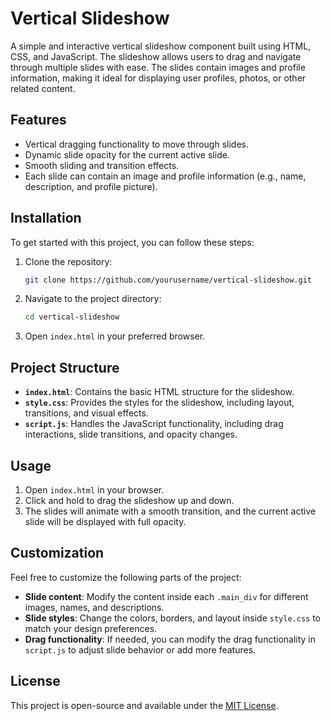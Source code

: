 # Vertical Slideshow

A simple and interactive vertical slideshow component built using HTML, CSS, and JavaScript. The slideshow allows users to drag and navigate through multiple slides with ease. The slides contain images and profile information, making it ideal for displaying user profiles, photos, or other related content.

## Features

- Vertical dragging functionality to move through slides.
- Dynamic slide opacity for the current active slide.
- Smooth sliding and transition effects.
- Each slide can contain an image and profile information (e.g., name, description, and profile picture).

## Installation

To get started with this project, you can follow these steps:

1. Clone the repository:

    ```bash
    git clone https://github.com/yourusername/vertical-slideshow.git
    ```

2. Navigate to the project directory:

    ```bash
    cd vertical-slideshow
    ```

3. Open `index.html` in your preferred browser.

## Project Structure


- **`index.html`**: Contains the basic HTML structure for the slideshow.
- **`style.css`**: Provides the styles for the slideshow, including layout, transitions, and visual effects.
- **`script.js`**: Handles the JavaScript functionality, including drag interactions, slide transitions, and opacity changes.

## Usage

1. Open `index.html` in your browser.
2. Click and hold to drag the slideshow up and down.
3. The slides will animate with a smooth transition, and the current active slide will be displayed with full opacity.

## Customization

Feel free to customize the following parts of the project:

- **Slide content**: Modify the content inside each `.main_div` for different images, names, and descriptions.
- **Slide styles**: Change the colors, borders, and layout inside `style.css` to match your design preferences.
- **Drag functionality**: If needed, you can modify the drag functionality in `script.js` to adjust slide behavior or add more features.

## License

This project is open-source and available under the [MIT License](LICENSE).
